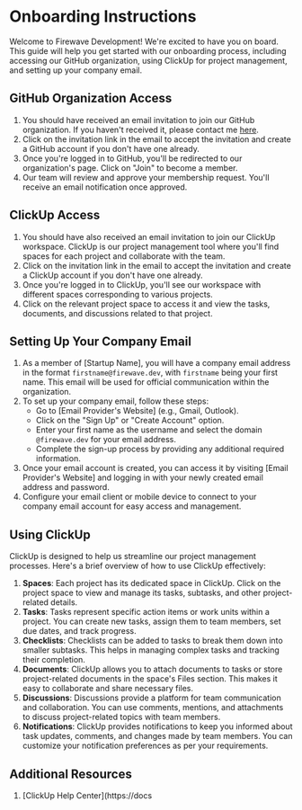 # Onboarding Instructions

Welcome to Firewave Development! We're excited to have you on board. This guide will help you get started with our onboarding process, including accessing our GitHub organization, using ClickUp for project management, and setting up your company email.

## GitHub Organization Access

1. You should have received an email invitation to join our GitHub organization. If you haven't received it, please contact me [here](mailto:contact@firewave.dev).
2. Click on the invitation link in the email to accept the invitation and create a GitHub account if you don't have one already.
3. Once you're logged in to GitHub, you'll be redirected to our organization's page. Click on "Join" to become a member.
4. Our team will review and approve your membership request. You'll receive an email notification once approved.

## ClickUp Access

1. You should have also received an email invitation to join our ClickUp workspace. ClickUp is our project management tool where you'll find spaces for each project and collaborate with the team.
2. Click on the invitation link in the email to accept the invitation and create a ClickUp account if you don't have one already.
3. Once you're logged in to ClickUp, you'll see our workspace with different spaces corresponding to various projects.
4. Click on the relevant project space to access it and view the tasks, documents, and discussions related to that project.

## Setting Up Your Company Email

1. As a member of [Startup Name], you will have a company email address in the format `firstname@firewave.dev`, with `firstname` being your first name. This email will be used for official communication within the organization.
2. To set up your company email, follow these steps:
   - Go to [Email Provider's Website] (e.g., Gmail, Outlook).
   - Click on the "Sign Up" or "Create Account" option.
   - Enter your first name as the username and select the domain `@firewave.dev` for your email address.
   - Complete the sign-up process by providing any additional required information.
3. Once your email account is created, you can access it by visiting [Email Provider's Website] and logging in with your newly created email address and password.
4. Configure your email client or mobile device to connect to your company email account for easy access and management.

## Using ClickUp

ClickUp is designed to help us streamline our project management processes. Here's a brief overview of how to use ClickUp effectively:

1. **Spaces**: Each project has its dedicated space in ClickUp. Click on the project space to view and manage its tasks, subtasks, and other project-related details.
2. **Tasks**: Tasks represent specific action items or work units within a project. You can create new tasks, assign them to team members, set due dates, and track progress.
3. **Checklists**: Checklists can be added to tasks to break them down into smaller subtasks. This helps in managing complex tasks and tracking their completion.
4. **Documents**: ClickUp allows you to attach documents to tasks or store project-related documents in the space's Files section. This makes it easy to collaborate and share necessary files.
5. **Discussions**: Discussions provide a platform for team communication and collaboration. You can use comments, mentions, and attachments to discuss project-related topics with team members.
6. **Notifications**: ClickUp provides notifications to keep you informed about task updates, comments, and changes made by team members. You can customize your notification preferences as per your requirements.

## Additional Resources

1. [ClickUp Help Center](https://docs
